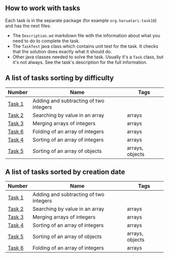 ## How to work with tasks

Each task is in the separate package (for example `org.haruatari.task10`) and has the next files:

- The `Description.md` markdown file with the information about what you need to do to complete the task.
- The `TaskTest` java class which contains unit test for the task. It checks that the solution does exactly what it should do.
- Other java classes needed to solve the task. Usually it's a `Task` class, but it's not always. See the task's description for the full information.

## A list of tasks sorting by difficulty

| Number                                      | Name                                   | Tags            |
|---------------------------------------------|----------------------------------------|-----------------|
| [Task 1](src/main/java/org/haruatari/task1) | Adding and subtracting of two integers |                 |
| [Task 2](src/main/java/org/haruatari/task2) | Searching by value in an array         | arrays          |
| [Task 3](src/main/java/org/haruatari/task3) | Merging arrays of integers             | arrays          |
| [Task 6](src/main/java/org/haruatari/task6) | Folding of an array of integers        | arrays          |
| [Task 4](src/main/java/org/haruatari/task4) | Sorting of an array of integers        | arrays          |
| [Task 5](src/main/java/org/haruatari/task5) | Sorting of an array of objects         | arrays, objects |

## A list of tasks sorted by creation date

| Number                                      | Name                                   | Tags            |
|---------------------------------------------|----------------------------------------|-----------------|
| [Task 1](src/main/java/org/haruatari/task1) | Adding and subtracting of two integers |                 |
| [Task 2](src/main/java/org/haruatari/task2) | Searching by value in an array         | arrays          |
| [Task 3](src/main/java/org/haruatari/task3) | Merging arrays of integers             | arrays          |
| [Task 4](src/main/java/org/haruatari/task4) | Sorting of an array of integers        | arrays          |
| [Task 5](src/main/java/org/haruatari/task5) | Sorting of an array of objects         | arrays, objects |
| [Task 6](src/main/java/org/haruatari/task6) | Folding of an array of integers        | arrays          |